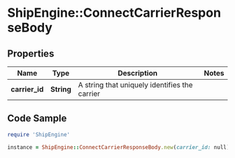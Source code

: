 # ShipEngine::ConnectCarrierResponseBody

## Properties

Name | Type | Description | Notes
------------ | ------------- | ------------- | -------------
**carrier_id** | **String** | A string that uniquely identifies the carrier | 

## Code Sample

```ruby
require 'ShipEngine'

instance = ShipEngine::ConnectCarrierResponseBody.new(carrier_id: null)
```


